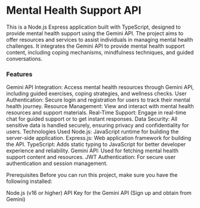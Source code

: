 # Mental Health Support API
This is a Node.js Express application built with TypeScript, designed to provide mental health support using the Gemini API. The project aims to offer resources and services to assist individuals in managing mental health challenges. It integrates the Gemini API to provide mental health support content, including coping mechanisms, mindfulness techniques, and guided conversations.

### Features
Gemini API Integration: Access mental health resources through Gemini API, including guided exercises, coping strategies, and wellness checks.
User Authentication: Secure login and registration for users to track their mental health journey.
Resource Management: View and interact with mental health resources and support materials.
Real-Time Support: Engage in real-time chat for guided support or to get instant responses.
Data Security: All sensitive data is handled securely, ensuring privacy and confidentiality for users.
Technologies Used
Node.js: JavaScript runtime for building the server-side application.
Express.js: Web application framework for building the API.
TypeScript: Adds static typing to JavaScript for better developer experience and reliability.
Gemini API: Used for fetching mental health support content and resources.
JWT Authentication: For secure user authentication and session management.

Prerequisites
Before you can run this project, make sure you have the following installed:

Node.js (v16 or higher)
API Key for the Gemini API (Sign up and obtain from Gemini)

